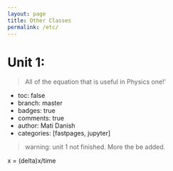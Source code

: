 ```yaml
---
layout: page
title: Other Classes
permalink: /etc/
---
```


# Unit 1:
> All of the equation that is useful in Physics one!'

- toc: false
- branch: master
- badges: true
- comments: true
- author: Mati Danish
- categories: [fastpages, jupyter]

> warning: unit 1 not finished. More the be added. 

x = (delta)x/time
